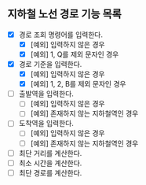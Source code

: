 ## 지하철 노선 경로 기능 목록

- [X] 경로 조회 명령어를 입력한다.
  - [X] [예외] 입력하지 않은 경우
  - [X] [예외] 1, Q를 제외 문자인 경우
- [X] 경로 기준을 입력한다.
  - [X] [예외] 입력하지 않은 경우 
  - [X] [예외] 1, 2, B를 제외 문자인 경우
- [ ] 출발역을 입력한다.
  - [ ] [예외] 입력하지 않은 경우
  - [ ] [예외] 존재하지 않는 지하철역인 경우
- [ ] 도착역을 입력한다.
  - [ ] [예외] 입력하지 않은 경우
  - [ ] [예외] 존재하지 않는 지하철역인 경우
- [ ] 최단 거리를 계산한다.
- [ ] 최소 시간을 계산한다.
- [ ] 최단 경로를 계산한다.